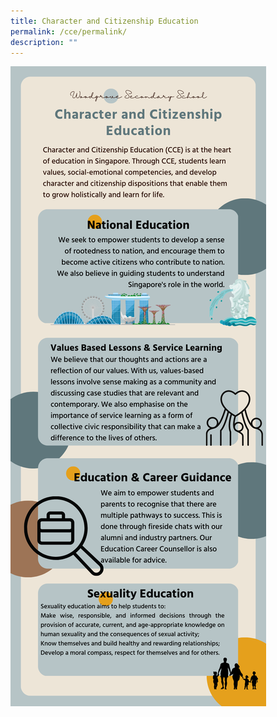 ```yaml
---
title: Character and Citizenship Education
permalink: /cce/permalink/
description: ""
---
```


![](/images/Teams/CCE/CCE.png)